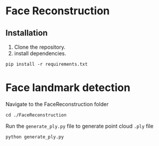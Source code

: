 # Face Reconstruction

## Installation
1. Clone the repository.
2. install dependencies.

```
pip install -r requirements.txt
```

# Face landmark detection
Navigate to the FaceReconstruction folder
```
cd ./FaceReconstruction
```

Run the ```generate_ply.py``` file to generate point cloud ```.ply``` file

```
python generate_ply.py
```
